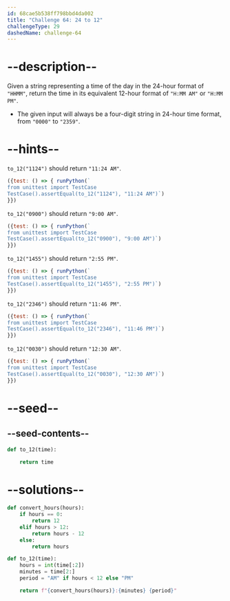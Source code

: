 ```yaml
---
id: 68cae5b538ff798bbd4da002
title: "Challenge 64: 24 to 12"
challengeType: 29
dashedName: challenge-64
---
```


# --description--

Given a string representing a time of the day in the 24-hour format of `"HHMM"`, return the time in its equivalent 12-hour format of `"H:MM AM"` or `"H:MM PM"`.

- The given input will always be a four-digit string in 24-hour time format, from `"0000"` to `"2359"`.

# --hints--

`to_12("1124")` should return `"11:24 AM"`.

```js
({test: () => { runPython(`
from unittest import TestCase
TestCase().assertEqual(to_12("1124"), "11:24 AM")`)
}})
```

`to_12("0900")` should return `"9:00 AM"`.

```js
({test: () => { runPython(`
from unittest import TestCase
TestCase().assertEqual(to_12("0900"), "9:00 AM")`)
}})
```

`to_12("1455")` should return `"2:55 PM"`.

```js
({test: () => { runPython(`
from unittest import TestCase
TestCase().assertEqual(to_12("1455"), "2:55 PM")`)
}})
```

`to_12("2346")` should return `"11:46 PM"`.

```js
({test: () => { runPython(`
from unittest import TestCase
TestCase().assertEqual(to_12("2346"), "11:46 PM")`)
}})
```

`to_12("0030")` should return `"12:30 AM"`.

```js
({test: () => { runPython(`
from unittest import TestCase
TestCase().assertEqual(to_12("0030"), "12:30 AM")`)
}})
```

# --seed--

## --seed-contents--

```py
def to_12(time):

    return time
```

# --solutions--

```py
def convert_hours(hours):
    if hours == 0:
        return 12
    elif hours > 12:
        return hours - 12
    else:
        return hours

def to_12(time):
    hours = int(time[:2])
    minutes = time[2:]
    period = "AM" if hours < 12 else "PM"

    return f"{convert_hours(hours)}:{minutes} {period}"
```
